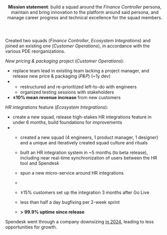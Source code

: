 <header><b>Mission statement</b>: build a squad around the <i>Finance Controller</i> persona, maintain and bring innovation to the platform around said persona, and manage career progress and technical excellence for the squad members.</header>

Created two squads (_Finance Controller_, _Ecosystem Integrations_) and joined an existing one (_Customer Operations_), in accordance with the various PDE reorganizations.

_New pricing & packaging_ project (_Customer Operations_):

<ul class="car">
<li>replace team lead in existing team lacking a project manager, and release new price & packaging (<i>P&P</i>) (~1y dev)</li>
<li>

- restructured and re-prioritized left-to-do with engineers
- organized testing sessions with stakeholders

</li>
<li><strong>±10% mean revenue increase</strong> from new customers</li>
</ul>

_HR integrations_ feature (_Ecosystem Integrations_):

<ul class="car">
  <li>create a new squad, release high-stakes HR integrations feature in under 6 months, build foundations for improvements</li>
  <li>

- created a new squad (4 engineers, 1 product manager, 1 designer) and a unique and iteratively created squad culture and rituals
- built an HR integration system in ~5 months (to beta release), including near real-time synchronization of users between the HR tool and Spendesk
- spun a new micro-service around HR integrations

  </li>
  <li>

- ±15% customers set up the integration 3 months after Go Live
- less than half a day bugfixing per 2-week sprint
- **\> 99.9% uptime since release**

  </li>
</ul>

<footer>

Spendesk went through a company downsizing <a href="https://www.lesechos.fr/start-up/ecosysteme/french-tech-la-licorne-spendesk-taille-dans-ses-effectifs-2119722" target="_blank">in 2024</a>, leading to less opportunities for growth.

</footer>
